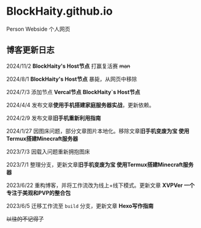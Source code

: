 # BlockHaity.github.io
Person Webside
个人网页

## 博客更新日志

2024/11/2 **BlockHaity's Host节点** 打赢复活赛 ~~man~~ 

2024/8/1 **BlockHaity's Host节点** 暴毙，从网页中移除

2024/7/3 添加节点 **Vercal节点** **BlockHaity`s Host节点**

2024/4/4 发布文章**使用手机搭建家庭服务器实战**，更新依赖。

2024/2/9 发布文章**旧手机重新利用指南**

2024/1/27 因图床问题，部分文章图片本地化。移除文章**旧手机变废为宝 使用Termux搭建Minecraft服务器**

2023/7/3 因载入问题重新拥抱图床

2023/7/1 整理分支，更新文章**旧手机变废为宝 使用Termux搭建Minecraft服务器**

2023/6/22 重构博客，并将工作流改为线上+线下模式。更新文章 **XVPVer 一个专注于美观和PVP的整合包**

2023/6/5 迁移工作流至 `build` 分支，更新文章 **Hexo写作指南**

~~以往的不记得了~~

